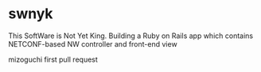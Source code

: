 # swnyk
This SoftWare is Not Yet King.
Building a Ruby on Rails app which contains NETCONF-based NW controller and front-end view

mizoguchi first pull request
